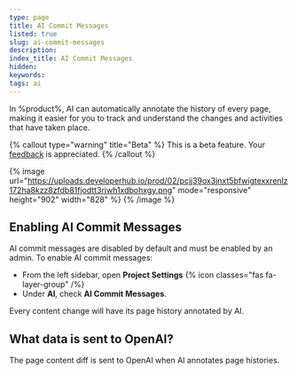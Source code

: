 ```yaml
---
type: page
title: AI Commit Messages
listed: true
slug: ai-commit-messages
description: 
index_title: AI Commit Messages
hidden: 
keywords: 
tags: ai
---
```


In %product%, AI can automatically annotate the history of every page, making it easier for you to track and understand the changes and activities that have taken place.

{% callout type="warning" title="Beta" %}
This is a beta feature. Your [feedback](/support-center/contact-us) is appreciated.
{% /callout %}

{% image url="https://uploads.developerhub.io/prod/02/pcjj39ox3jnxt5bfwigtexxrenlz172ha8kzz8zfdb81fjodtt3rjwh1xdbohxgy.png" mode="responsive" height="902" width="828" %}
{% /image %}

## Enabling AI Commit Messages

AI commit messages are disabled by default and must be enabled by an admin. To enable AI commit messages:

- From the left sidebar, open **Project Settings** {% icon classes="fas fa-layer-group" /%} 
- Under **AI**, check **AI Commit Messages**.

Every content change will have its page history annotated by AI.

## What data is sent to OpenAI?

The page content diff is sent to OpenAI when AI annotates page histories.